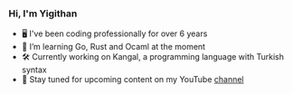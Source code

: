 ### Hi, I'm Yigithan

- 🖥️ I've been coding professionally for over 6 years
- 🦀 I’m learning Go, Rust and Ocaml at the moment
- 🛠️ Currently working on Kangal, a programming language with Turkish syntax
- 🎤 Stay tuned for upcoming content on my YouTube [channel](https://www.youtube.com/@yeetkhan)
